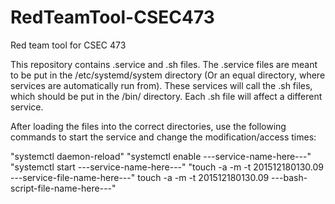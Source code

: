 # RedTeamTool-CSEC473
Red team tool for CSEC 473 

This repository contains .service and .sh files. The .service files are meant to be put in the /etc/systemd/system directory (Or an equal directory, where services are automatically run from). These services will call the .sh files, which should be put in the /bin/ directory. Each .sh file will affect a different service.

After loading the files into the correct directories, use the following commands to start the service and change the modification/access times:

"systemctl daemon-reload"
"systemctl enable ---service-name-here---"
"systemctl start ---service-name-here---"
"touch -a -m -t 201512180130.09 ---service-file-name-here---"
touch -a -m -t 201512180130.09 ---bash-script-file-name-here---"


